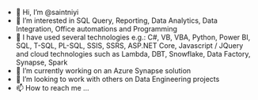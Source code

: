 - 👋 Hi, I’m @saintniyi
- 👀 I’m interested in SQL Query, Reporting, Data Analytics, Data Integration, Office automations and Programming
- 🌴 I have used several technologies e.g.: C#, VB, VBA, Python, Power BI, SQL, T-SQL, PL-SQL, SSIS, SSRS, ASP.NET Core, Javascript / JQuery and cloud technologies such as Lambda, DBT, Snowflake, Data Factory, Synapse, Spark
- 🌱 I’m currently working on an Azure Synapse solution
- 💞️ I’m looking to work with others on Data Engineering projects
- 📫 How to reach me ...

<!---
saintniyi/saintniyi is a ✨ special ✨ repository because its `README.md` (this file) appears on your GitHub profile.
You can click the Preview link to take a look at your changes.
--->
